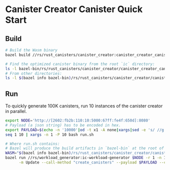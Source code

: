 Canister Creator Canister Quick Start
=====================================

Build
-----

```bash
# Build the Wasm binary
bazel build //rs/rust_canisters/canister_creator:canister_creator_canister

# Find the optimized canister binary from the root `ic` directory:
ls -l bazel-bin/rs/rust_canisters/canister_creator/canister_creator_canister.wasm
# From other directories:
ls -l $(bazel info bazel-bin)/rs/rust_canisters/canister_creator/canister_creator_canister.wasm
```

Run
---

To quickly generate 100K canisters, run 10 instances of the canister creator in parallel.

```bash
export NODE='http://[2602:fb2b:110:10:5000:67ff:fe4f:650d]:8080'
# Payload (a json string) has to be encoded in hex.
export PAYLOAD=$(echo -n '10000'|od -t x1 -A none|xargs|sed -e 's/ //g')
seq 1 10 | xargs -n 1 -P 10 bash run.sh

# Where run.sh contains:
# Bazel will produce the build artifacts in `bazel-bin` at the root of the ic repo.
WASM="$(bazel info bazel-bin)/rs/rust_canisters/canister_creator/canister_creator_canister.wasm"
bazel run //rs/workload_generator:ic-workload-generator $NODE -r 1 -n 1 \
      -m Update --call-method "create_canisters" --payload $PAYLOAD --canister canister_creator_canister.wasm
```
